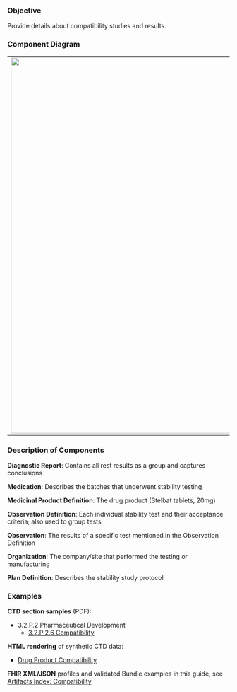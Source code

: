 ### Objective
Provide details about compatibility studies and results.

### Component Diagram
<table>
<tr><td><img src="compatibility_FHIR_resources.png" width="850"/></td></tr>
</table>
 
### Description of Components
**Diagnostic Report**: Contains all rest results as a group and captures conclusions

**Medication**: Describes the batches that underwent stability testing

**Medicinal Product Definition**: The drug product (Stelbat tablets, 20mg)

**Observation Definition**: Each individual stability test and their acceptance criteria; also used to group tests

**Observation**: The results of a specific test mentioned in the Observation Definition

**Organization**: The company/site that performed the testing or manufacturing

**Plan Definition**: Describes the stability study protocol

### Examples
**CTD section samples** (PDF):
- 3.2.P.2 Pharmaceutical Development
    - <a href="https://github.com/HL7/uv-dx-pq/raw/master/input/examples-pdf/3.2.P.2.6_Compatibility.pdf ">3.2.P.2.6 Compatibility</a>

**HTML rendering** of synthetic CTD data:
- <a href="compatibility_rend_p.html">Drug Product Compatibility</a>

**FHIR XML/JSON** profiles and validated Bundle examples in this guide, see [Artifacts Index: Compatibility](artifacts.html#compatibility)